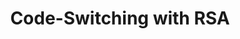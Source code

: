 ---
layout: page
title: Code-Switching with RSA
description: Linguist 238B (Probabilistic Models of Cognition)
img: assets/img/project_thumbnails/codeswitching_rsa.png
redirect: /assets/pdf/codeswitching_rsa.pdf
importance: 3
category: work
---